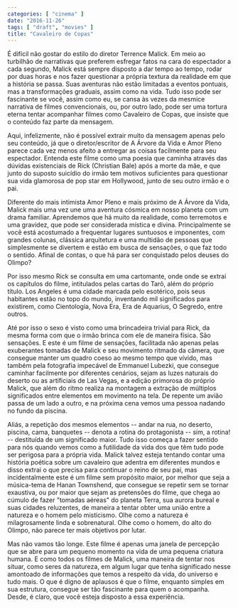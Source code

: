 ```yaml
---
categories: [ "cinema" ]
date: "2016-11-26"
tags: [ "draft", "movies" ]
title: "Cavaleiro de Copas"
---
```

É difícil não gostar do estilo do diretor Terrence Malick. Em meio
ao turbilhão de narrativas que preferem esfregar fatos na cara do
espectador a cada segundo, Malick está sempre disposto a dar tempo ao
tempo, rodar por duas horas e nos fazer questionar a própria textura
da realidade em que a história se passa. Suas aventuras não estão
limitadas a eventos pontuais, mas a transformações graduais, assim
como na vida. Tudo isso pode ser fascinante se você, assim como eu,
se cansa às vezes da mesmice narrativa de filmes convencionais, ou,
por outro lado, pode ser uma tortura eterna tentar acompanhar filmes como
Cavaleiro de Copas, que insiste que o conteúdo faz parte da mensagem.

Aqui, infelizmente, não é possível extrair muito da mensagem apenas
pelo seu conteúdo, já que o diretor/escritor de A Árvore da Vida e
Amor Pleno parece cada vez menos afeito a entregar as coisas facilmente
para seu espectador. Entenda este filme como uma poesia que caminha
através das dúvidas existenciais de Rick (Christian Bale) após a
morte da mãe, e que junto do suposto suicídio do irmão tem motivos
suficientes para questionar sua vida glamorosa de pop star em Hollywood,
junto de seu outro irmão e o pai.

Diferente do mais intimista Amor Pleno e mais próximo de A Árvore da
Vida, Malick mais uma vez une uma aventura cósmica em nosso planeta com
um drama familiar. Aprendemos que há muito da realidade, como terremotos
e uma gravidez, que pode ser considerada mística e divina. Principalmente
se você está acostumado a frequentar lugares suntuosos e imponentes,
com grandes colunas, clássica arquitetura e uma multidão de pessoas
que simplesmente se divertem e estão em busca de sensações, o que faz
todo o sentido. Afinal de contas, o que há para ser conquistado pelos
deuses do Olimpo?

Por isso mesmo Rick se consulta em uma cartomante, onde onde se extrai
os capítulos do filme, intitulados pelas cartas do Tarô, além do
próprio título. Los Angeles é uma cidade marcada pelo esotérico,
pois seus habitantes estão no topo do mundo, inventando mil significados
para existirem, como Cientologia, Nova Era, Era de Aquarius, O Segredo,
entre outros.

Até por isso o sexo é visto como uma brincadeira trivial para Rick,
da mesma forma com que o irmão brinca com ele de maneira física. São
sensações. E este é um filme de sensações, facilitada não apenas
pelas exuberantes tomadas de Malick e seu movimento ritmado da câmera,
que consegue manter um quadro coeso ao mesmo tempo que vívido, mas
também pela fotografia impecável de Emmanuel Lubezki, que consegue
caminhar facilmente por diferentes cenários, sejam as luzes naturais
do deserto ou as artificiais de Las Vegas, e a edição primorosa do
próprio Malick, que além do ritmo realiza na montagem a extração de
múltiplos significados entre elementos em movimento na tela. De repente
um avião passa de um lado a outro, e na próxima cena vemos uma pessoa
nadando no fundo da piscina.

Aliás, a repetição dos mesmos elementos -- andar na rua, no deserto,
piscina, cama, banquetes -- denota a rotina do protagonista -- sim,
a rotina! -- destituída de um significado maior. Tudo isso começa a
fazer sentido para nós quando vemos como a futilidade da vida dos que
têm tudo pode ser perigosa para a própria vida. Malick talvez esteja
tentando contar uma história poética sobre um cavaleiro que adentra em
diferentes mundos e disso extrai o que precisa para continuar o reino
de seu pai, mas incidentalmente este é um filme sem propósito maior,
por melhor que seja a música-tema de Hanan Townshend, que consegue se
repetir sem se tornar exaustiva, ou por maior que sejam as pretensões
do filme, que chega ao cúmulo de fazer "tomadas aéreas" do planeta
Terra, sua aurora bureal e suas cidades reluzentes, de maneira a tentar
obter uma união entre a natureza e o homem pelo misticismo. Olhe como
a natureza é milagrosamente linda e sobrenatural. Olhe como o homem,
do alto do Olimpo, não parece ter mais objetivos por lutar.

Mas não vamos tão longe. Este filme é apenas uma janela de percepção
que se abre para um pequeno momento na vida de uma pequena criatura
humana. E como todos os filmes de Malick, uma maneira de tentar nos
situar, como seres da natureza, em algum lugar que tenha significado nesse
amontoado de informações que temos a respeito da vida, do universo e
tudo mais. O que é digno de aplausos é que o filme, enquanto simples em
sua estrutura, consegue ser tão fascinante para quem o acompanha. Desde,
é claro, que você esteja disposto a essa experiência.

